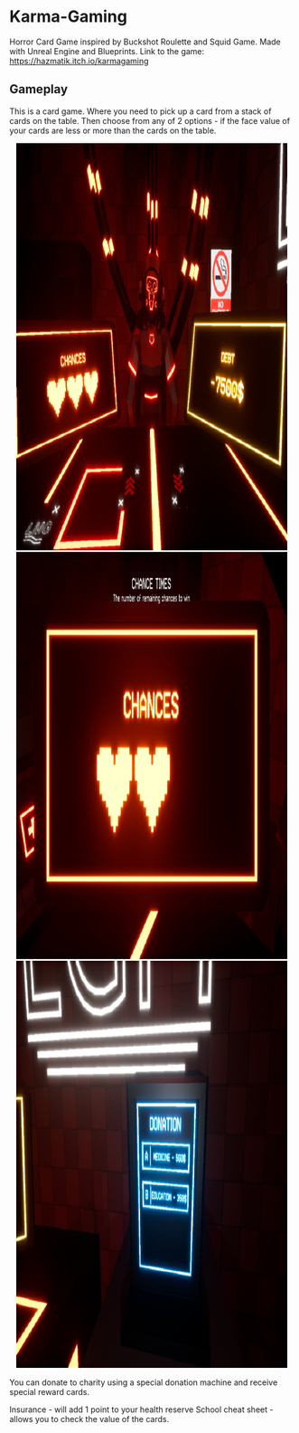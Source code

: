 # Karma-Gaming
Horror Card Game inspired by Buckshot Roulette and Squid Game. Made with Unreal Engine and Blueprints.
Link to the game: https://hazmatik.itch.io/karmagaming

## Gameplay

This is a card game. Where you need to pick up a card from a stack of cards on the table. Then choose from any of 2 options - if the face value of your cards are less or more than the cards on the table.

<p float="left" align="middle">
<img src="imagessample/im1.png" width="480" height="720">
<img src="imagessample/im2.png" width="480" height="720">
<img src="imagessample/im3.png" width="480" height="720">
</p>
You can donate to charity using a special donation machine and receive special reward cards.

Insurance - will add 1 point to your health reserve
School cheat sheet - allows you to check the value of the cards.
